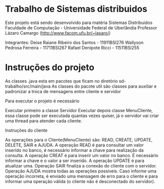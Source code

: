# Trabalho de Sistemas distribuidos

Este projeto está sendo desenvolvido para matéria Sistemas Distribuidos
Faculdade de Computação - Universidade Federal de Uberlândia
Professor Lázaro Camargo (http://www.facom.ufu.br/~lasaro/)

Integrantes:  Deise Raiane Ribeiro dos Santos - 11911BSI276
              Wallyson Pedrosa Ferreira - 11711BSI267
              Rafael Denipote Ricci - 11511BSI255

# Instruções do projeto
As classes .java esta em pacotes que ficam no diretório sd-trabalho/src/main/java
As classes do pacote util são classes para auxiliar e padronizar a troca de mensagens entre cliente e servidor

Para executar o projeto é necessário 

Executar primeiro a classe Servidor
Executar depois classe MenuCliente, essa classe pode ser executada quantas vezes quiser, já o servidor vai criar uma thread para atender cada cliente.

Instruções do cliente

As operações para o Cliente(MenuCliente) são: READ, CREATE, UPDATE, DELETE, SAIR e AJUDA.
A operação READ é para consultar um valor inserido no banco, é necessário informar a chave para realização da consulta.
A operação CREAT é para inserir um valor no banco. É necessário informar a chave e o valor a ser inserido.
A operação UPDATE é para atualizar uma.
Operação SAIR finaliza a conexão do cliente com o servidor.
Operação AJUDA mostra todas as operações possíveis.
Caso informe uma operação incorreta, é enviado uma mensagem de erro para o cliente e para informar uma operação válida (o cliente não é desconectado do servidor).
